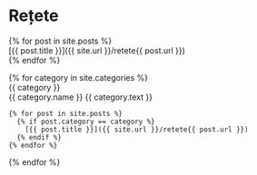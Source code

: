 # Rețete 
{% for post in site.posts %}  
  [{{ post.title }}]({{ site.url }}/retete{{ post.url }})  
{% endfor %}  

{% for category in site.categories %}  
    {{ category }}  
    {{ category.name }} 
    {{ category.text }}  

    {% for post in site.posts %}  
      {% if post.category == category %}
        [{{ post.title }}]({{ site.url }}/retete{{ post.url }})
      {% endif %}  
    {% endfor %}  
{% endfor %}  
